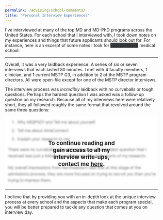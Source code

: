 ```yaml
---
permalink: /advising/school-comments/
title: "Personal Interview Experiences"
---
```


I've interviewed at many of the top MD and MD-PhD programs across the United States. For each school that I interviewed with, I took down notes on my experiences and things that future applicants should look out for. For instance, here is an excerpt of some notes I took for <span style="background-color: rgb(61, 65, 68);">xxxxxxxxxxxx</span> medical school:
<hr>
Overall, it was a very laidback experience. A series of six or seven interviews that each lasted 30 minutes. I met with 4 faculty members, 1 clinician, and 1 current MSTP G3, in addition to 2 of the MSTP program directors. All were open-file except for one of the MSTP director interviews.

The interview process was _incredibly_ laidback with no curveballs or tough questions. Perhaps the hardest question I was asked was a follow-up question on my research. Because all of my interviews here were relatively short, they all followed roughly the same format that revolved around the same three questions:

<div class="image-with-center-text" style="position: relative">
	<img src="/assets/images/interview-preview.png" alt="interview-preview" style="position:relative">
	<div style="position: absolute;left: 50%;top: 50%;transform: translate(-50%, -50%);"><br><p style="text-align: center;font-size: 14pt;"><b>To continue reading and gain access to all my interview write-ups, contact me <a href="/advising/index.html#contact">here</a>.</b></p></div>
</div>
<hr>
I believe that by providing you with an in-depth look at the unique interview process at every school and the aspects that make each program special, you will be better prepared to tackle any question that comes at you on interview day.